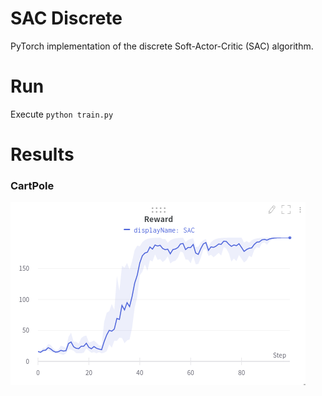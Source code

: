 # SAC Discrete

PyTorch implementation of the discrete Soft-Actor-Critic (SAC) algorithm.

# Run 
Execute `python train.py`

# Results 
### CartPole 
![alt_text](imgs/SAC_discrete_CP.png)
